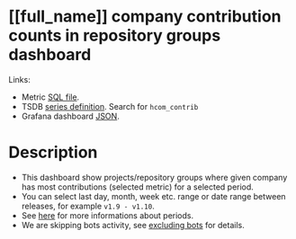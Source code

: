 <h1 id="dashboard-header">[[full_name]] company contribution counts in repository groups dashboard</h1>
<p>Links:</p>
<ul>
<li>Metric <a href="https://github.com/cncf/devstats/blob/master/metrics/shared/company_contribution_counts.sql" target="_blank">SQL file</a>.</li>
<li>TSDB <a href="https://github.com/cncf/devstats/blob/master/metrics/all/metrics.yaml" target="_blank">series definition</a>. Search for <code>hcom_contrib</code></li>
<li>Grafana dashboard <a href="https://github.com/cncf/devstats/blob/master/grafana/dashboards/[[lower_name]]/company-contribution-counts-in-repository-groups.json" target="_blank">JSON</a>.</li>
</ul>
<h1 id="description">Description</h1>
<ul>
<li>This dashboard show projects/repository groups where given company has most contributions (selected metric) for a selected period.</li>
<li>You can select last day, month, week etc. range or date range between releases, for example <code>v1.9 - v1.10</code>.</li>
<li>See <a href="https://github.com/cncf/devstats/blob/master/docs/periods.md" target="_blank">here</a> for more informations about periods.</li>
<li>We are skipping bots activity, see <a href="https://github.com/cncf/devstats/blob/master/docs/excluding_bots.md" target="_blank">excluding bots</a> for details.</li>
</ul>
